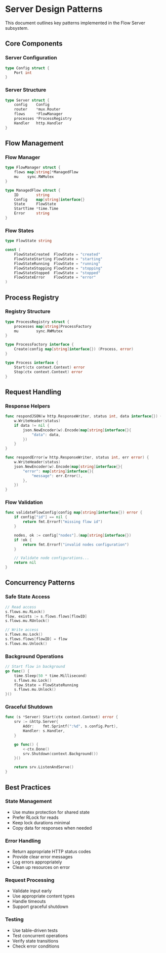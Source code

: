 # Server Design Patterns

This document outlines key patterns implemented in the Flow Server subsystem.

## Core Components

### Server Configuration
```go
type Config struct {
    Port int
}
```

### Server Structure
```go
type Server struct {
    config    Config
    router    *mux.Router
    flows     *FlowManager
    processes *ProcessRegistry
    Handler   http.Handler
}
```

## Flow Management

### Flow Manager
```go
type FlowManager struct {
    flows map[string]*ManagedFlow
    mu    sync.RWMutex
}

type ManagedFlow struct {
    ID        string                 
    Config    map[string]interface{} 
    State     FlowState              
    StartTime *time.Time             
    Error     string                 
}
```

### Flow States
```go
type FlowState string

const (
    FlowStateCreated  FlowState = "created"
    FlowStateStarting FlowState = "starting"
    FlowStateRunning  FlowState = "running"
    FlowStateStopping FlowState = "stopping"
    FlowStateStopped  FlowState = "stopped"
    FlowStateError    FlowState = "error"
)
```

## Process Registry

### Registry Structure
```go
type ProcessRegistry struct {
    processes map[string]ProcessFactory
    mu        sync.RWMutex
}

type ProcessFactory interface {
    Create(config map[string]interface{}) (Process, error)
}

type Process interface {
    Start(ctx context.Context) error
    Stop(ctx context.Context) error
}
```

## Request Handling

### Response Helpers
```go
func respondJSON(w http.ResponseWriter, status int, data interface{}) {
    w.WriteHeader(status)
    if data != nil {
        json.NewEncoder(w).Encode(map[string]interface{}{
            "data": data,
        })
    }
}

func respondError(w http.ResponseWriter, status int, err error) {
    w.WriteHeader(status)
    json.NewEncoder(w).Encode(map[string]interface{}{
        "error": map[string]interface{}{
            "message": err.Error(),
        },
    })
}
```

### Flow Validation
```go
func validateFlowConfig(config map[string]interface{}) error {
    if config["id"] == nil {
        return fmt.Errorf("missing flow id")
    }

    nodes, ok := config["nodes"].(map[string]interface{})
    if !ok {
        return fmt.Errorf("invalid nodes configuration")
    }

    // Validate node configurations...
    return nil
}
```

## Concurrency Patterns

### Safe State Access
```go
// Read access
s.flows.mu.RLock()
flow, exists := s.flows.flows[flowID]
s.flows.mu.RUnlock()

// Write access
s.flows.mu.Lock()
s.flows.flows[flowID] = flow
s.flows.mu.Unlock()
```

### Background Operations
```go
// Start flow in background
go func() {
    time.Sleep(50 * time.Millisecond)
    s.flows.mu.Lock()
    flow.State = FlowStateRunning
    s.flows.mu.Unlock()
}()
```

### Graceful Shutdown
```go
func (s *Server) Start(ctx context.Context) error {
    srv := &http.Server{
        Addr:    fmt.Sprintf(":%d", s.config.Port),
        Handler: s.Handler,
    }

    go func() {
        <-ctx.Done()
        srv.Shutdown(context.Background())
    }()

    return srv.ListenAndServe()
}
```

## Best Practices

### State Management
- Use mutex protection for shared state
- Prefer RLock for reads
- Keep lock durations minimal
- Copy data for responses when needed

### Error Handling
- Return appropriate HTTP status codes
- Provide clear error messages
- Log errors appropriately
- Clean up resources on error

### Request Processing
- Validate input early
- Use appropriate content types
- Handle timeouts
- Support graceful shutdown

### Testing
- Use table-driven tests
- Test concurrent operations
- Verify state transitions
- Check error conditions